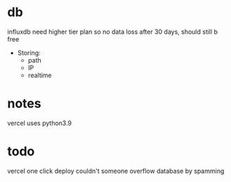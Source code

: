 # db

influxdb
need higher tier plan so no data loss after 30 days, should still b free

* Storing:
  * path
  * IP
  * realtime

# notes
vercel uses python3.9
# todo
vercel one click deploy
couldn't someone overflow database by spamming 
